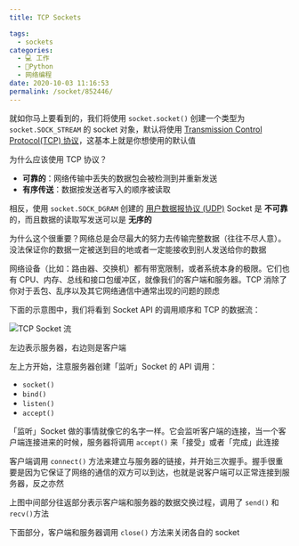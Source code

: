 ```yaml
---
title: TCP Sockets

tags: 
  - sockets
categories: 
  - 💻 工作
  - 🐍Python
  - 网络编程
date: 2020-10-03 11:16:53
permalink: /socket/852446/
---
```


就如你马上要看到的，我们将使用 `socket.socket()` 创建一个类型为 `socket.SOCK_STREAM` 的 socket 对象，默认将使用 [Transmission Control Protocol(TCP) 协议][1]，这基本上就是你想使用的默认值

为什么应该使用 TCP 协议？

* **可靠的**：网络传输中丢失的数据包会被检测到并重新发送
* **有序传送**：数据按发送者写入的顺序被读取

相反，使用 `socket.SOCK_DGRAM` 创建的 [用户数据报协议 (UDP)][2] Socket 是 **不可靠** 的，而且数据的读取写发送可以是 **无序的**

为什么这个很重要？网络总是会尽最大的努力去传输完整数据（往往不尽人意）。没法保证你的数据一定被送到目的地或者一定能接收到别人发送给你的数据

网络设备（比如：路由器、交换机）都有带宽限制，或者系统本身的极限。它们也有 CPU、内存、总线和接口包缓冲区，就像我们的客户端和服务器。TCP 消除了你对于丢包、乱序以及其它网络通信中通常出现的问题的顾虑

下面的示意图中，我们将看到 Socket API 的调用顺序和 TCP 的数据流：

![TCP Socket 流][image-1]

左边表示服务器，右边则是客户端

左上方开始，注意服务器创建「监听」Socket 的 API 调用：

* `socket()`
* `bind()`
* `listen()`
* `accept()`

「监听」Socket 做的事情就像它的名字一样。它会监听客户端的连接，当一个客户端连接进来的时候，服务器将调用 `accept()` 来「接受」或者「完成」此连接

客户端调用 `connect()` 方法来建立与服务器的链接，并开始三次握手。握手很重要是因为它保证了网络的通信的双方可以到达，也就是说客户端可以正常连接到服务器，反之亦然

上图中间部分往返部分表示客户端和服务器的数据交换过程，调用了 `send()` 和 `recv()`方法

下面部分，客户端和服务器调用 `close()` 方法来关闭各自的 socket

[1]:	https://en.wikipedia.org/wiki/Transmission_Control_Protocol
[2]:	https://en.wikipedia.org/wiki/User_Datagram_Protocol

[image-1]:	https://files.realpython.com/media/sockets-tcp-flow.1da426797e37.jpg
